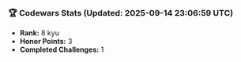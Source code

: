 ### 🏆 Codewars Stats (Updated: 2025-09-14 23:06:59 UTC)

- **Rank:** 8 kyu
- **Honor Points:** 3
- **Completed Challenges:** 1
